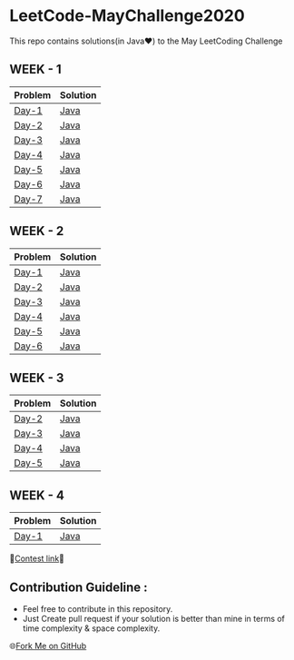 # LeetCode-MayChallenge2020
This repo contains solutions(in Java♥) to the May LeetCoding Challenge
## WEEK - 1 
Problem | Solution
------- | --------
[Day-1](https://leetcode.com/explore/challenge/card/may-leetcoding-challenge/534/week-1-may-1st-may-7th/3316/) | [Java](https://github.com/chetanbommu/LeetCode-MayChallenge2020/blob/master/src/FirstBadVersion.java)
[Day-2](https://leetcode.com/explore/challenge/card/may-leetcoding-challenge/534/week-1-may-1st-may-7th/3317/) | [Java](https://github.com/chetanbommu/LeetCode-MayChallenge2020/blob/master/src/JewelsAndStones.java)
[Day-3](https://leetcode.com/explore/challenge/card/may-leetcoding-challenge/534/week-1-may-1st-may-7th/3318/) | [Java](https://github.com/chetanbommu/LeetCode-MayChallenge2020/blob/master/src/RansomNote.java)
[Day-4](https://leetcode.com/explore/challenge/card/may-leetcoding-challenge/534/week-1-may-1st-may-7th/3319/) | [Java](https://github.com/chetanbommu/LeetCode-MayChallenge2020/blob/master/src/NumberCompliment.java)
[Day-5](https://leetcode.com/explore/challenge/card/may-leetcoding-challenge/534/week-1-may-1st-may-7th/3320/) | [Java](https://github.com/chetanbommu/LeetCode-MayChallenge2020/blob/master/src/FirstUniqueCharacterInAString.java)
[Day-6](https://leetcode.com/explore/challenge/card/may-leetcoding-challenge/534/week-1-may-1st-may-7th/3321/) | [Java](https://github.com/chetanbommu/LeetCode-MayChallenge2020/blob/master/src/MajorityElement.java)
[Day-7](https://leetcode.com/explore/challenge/card/may-leetcoding-challenge/534/week-1-may-1st-may-7th/3322/) | [Java](https://github.com/chetanbommu/LeetCode-MayChallenge2020/blob/master/src/CousinsInBinaryTree.java)

## WEEK - 2 
Problem | Solution
------- | --------
[Day-1](https://leetcode.com/explore/challenge/card/may-leetcoding-challenge/535/week-2-may-8th-may-14th/3323/) | [Java](https://github.com/chetanbommu/LeetCode-MayChallenge2020/blob/master/src/CheckIfItIsAStraightLine.java)
[Day-2](https://leetcode.com/explore/challenge/card/may-leetcoding-challenge/535/week-2-may-8th-may-14th/3324/) | [Java](https://github.com/chetanbommu/LeetCode-MayChallenge2020/blob/master/src/ValidPerfectSquare.java)
[Day-3](https://leetcode.com/explore/challenge/card/may-leetcoding-challenge/535/week-2-may-8th-may-14th/3325/) | [Java](https://github.com/chetanbommu/LeetCode-MayChallenge2020/blob/master/src/FindTheTownJudge.java)
[Day-4](https://leetcode.com/explore/challenge/card/may-leetcoding-challenge/535/week-2-may-8th-may-14th/3326/) | [Java](https://github.com/chetanbommu/LeetCode-MayChallenge2020/blob/master/src/FloodFill.java)
[Day-5](https://leetcode.com/explore/challenge/card/may-leetcoding-challenge/535/week-2-may-8th-may-14th/3327/) | [Java](https://github.com/chetanbommu/LeetCode-MayChallenge2020/blob/master/src/SingleElementInASortedArray.java)
[Day-6](https://leetcode.com/explore/challenge/card/may-leetcoding-challenge/535/week-2-may-8th-may-14th/3328/) | [Java](https://github.com/chetanbommu/LeetCode-MayChallenge2020/blob/master/src/RemoveKDigits.java)

## WEEK - 3
Problem | Solution
------- | --------
[Day-2](https://leetcode.com/explore/challenge/card/may-leetcoding-challenge/536/week-3-may-15th-may-21st/3331/) | [Java](https://github.com/chetanbommu/LeetCode-MayChallenge2020/blob/master/src/OddEvenLinkedList.java)
[Day-3](https://leetcode.com/explore/challenge/card/may-leetcoding-challenge/536/week-3-may-15th-may-21st/3332/) | [Java](https://github.com/chetanbommu/LeetCode-MayChallenge2020/blob/master/src/FindAllAnagramsInAString.java)
[Day-4](https://leetcode.com/explore/challenge/card/may-leetcoding-challenge/536/week-3-may-15th-may-21st/3333/) | [Java](https://github.com/chetanbommu/LeetCode-MayChallenge2020/blob/master/src/PermutationInString.java)
[Day-5](https://leetcode.com/explore/challenge/card/may-leetcoding-challenge/536/week-3-may-15th-may-21st/3334/) | [Java](https://github.com/chetanbommu/LeetCode-MayChallenge2020/blob/master/src/OnlineStockSpan.java)

## WEEK - 4
Problem | Solution
------- | --------
[Day-1](https://leetcode.com/explore/challenge/card/may-leetcoding-challenge/537/week-4-may-22nd-may-28th/3337/) | [Java](https://github.com/chetanbommu/LeetCode-MayChallenge2020/blob/master/src/SortCharactersByFrequency.java)


📌[Contest link](https://leetcode.com/explore/challenge/card/may-leetcoding-challenge/)📌

## Contribution Guideline :
- Feel free to contribute in this repository. 
- Just Create pull request if your solution is better than mine in terms of time complexity & space complexity.

🌐[Fork Me on GitHub](https://github.com/chetanbommu/LeetCode-MayChallenge2020/fork)
